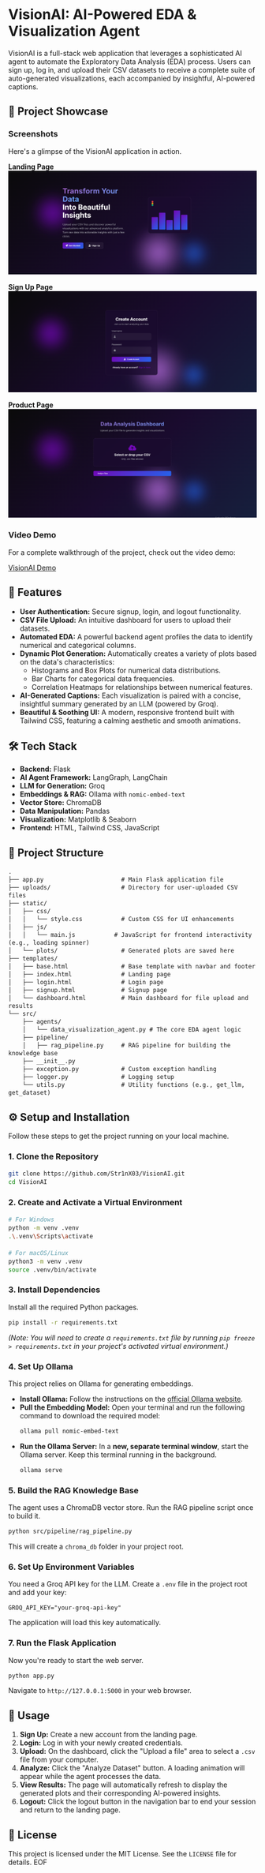 # VisionAI: AI-Powered EDA & Visualization Agent

VisionAI is a full-stack web application that leverages a sophisticated AI agent to automate the Exploratory Data Analysis (EDA) process. Users can sign up, log in, and upload their CSV datasets to receive a complete suite of auto-generated visualizations, each accompanied by insightful, AI-powered captions.

## 📸 Project Showcase

### Screenshots

Here's a glimpse of the VisionAI application in action.

**Landing Page**
![Landing Page](./website/landing_page.PNG)

**Sign Up Page**
![Sign Up](./website/sign_up_page.PNG)

**Product Page**
![Product](./website/product_page.PNG)

### Video Demo

For a complete walkthrough of the project, check out the video demo:

[VisionAI Demo](./website/product_video.mp4)


## 🌟 Features

* **User Authentication:** Secure signup, login, and logout functionality.
* **CSV File Upload:** An intuitive dashboard for users to upload their datasets.
* **Automated EDA:** A powerful backend agent profiles the data to identify numerical and categorical columns.
* **Dynamic Plot Generation:** Automatically creates a variety of plots based on the data's characteristics:
  * Histograms and Box Plots for numerical data distributions.
  * Bar Charts for categorical data frequencies.
  * Correlation Heatmaps for relationships between numerical features.
* **AI-Generated Captions:** Each visualization is paired with a concise, insightful summary generated by an LLM (powered by Groq).
* **Beautiful & Soothing UI:** A modern, responsive frontend built with Tailwind CSS, featuring a calming aesthetic and smooth animations.

## 🛠️ Tech Stack

* **Backend:** Flask
* **AI Agent Framework:** LangGraph, LangChain
* **LLM for Generation:** Groq
* **Embeddings & RAG:** Ollama with `nomic-embed-text`
* **Vector Store:** ChromaDB
* **Data Manipulation:** Pandas
* **Visualization:** Matplotlib & Seaborn
* **Frontend:** HTML, Tailwind CSS, JavaScript

## 📂 Project Structure

```
.
├── app.py                      # Main Flask application file
├── uploads/                    # Directory for user-uploaded CSV files
├── static/
│   ├── css/
│   │   └── style.css           # Custom CSS for UI enhancements
│   ├── js/
│   │   └── main.js           # JavaScript for frontend interactivity (e.g., loading spinner)
│   └── plots/                  # Generated plots are saved here
├── templates/
│   ├── base.html               # Base template with navbar and footer
│   ├── index.html              # Landing page
│   ├── login.html              # Login page
│   ├── signup.html             # Signup page
│   └── dashboard.html          # Main dashboard for file upload and results
└── src/
    ├── agents/
    │   └── data_visualization_agent.py # The core EDA agent logic
    ├── pipeline/
    │   ├── rag_pipeline.py     # RAG pipeline for building the knowledge base
    ├── __init__.py
    ├── exception.py            # Custom exception handling
    ├── logger.py               # Logging setup
    └── utils.py                # Utility functions (e.g., get_llm, get_dataset)
```

## ⚙️ Setup and Installation

Follow these steps to get the project running on your local machine.

### 1. Clone the Repository

```bash
git clone https://github.com/Str1nX03/VisionAI.git
cd VisionAI
```

### 2. Create and Activate a Virtual Environment

```bash
# For Windows
python -m venv .venv
.\.venv\Scripts\activate

# For macOS/Linux
python3 -m venv .venv
source .venv/bin/activate
```

### 3. Install Dependencies

Install all the required Python packages.

```bash
pip install -r requirements.txt
```

*(Note: You will need to create a `requirements.txt` file by running `pip freeze > requirements.txt` in your project's activated virtual environment.)*

### 4. Set Up Ollama

This project relies on Ollama for generating embeddings.

* **Install Ollama:** Follow the instructions on the [official Ollama website](https://ollama.com/).
* **Pull the Embedding Model:** Open your terminal and run the following command to download the required model:
  ```bash
  ollama pull nomic-embed-text
  ```
* **Run the Ollama Server:** In a **new, separate terminal window**, start the Ollama server. Keep this terminal running in the background.
  ```bash
  ollama serve
  ```

### 5. Build the RAG Knowledge Base

The agent uses a ChromaDB vector store. Run the RAG pipeline script once to build it.

```bash
python src/pipeline/rag_pipeline.py
```

This will create a `chroma_db` folder in your project root.

### 6. Set Up Environment Variables

You need a Groq API key for the LLM. Create a `.env` file in the project root and add your key:

```
GROQ_API_KEY="your-groq-api-key"
```

The application will load this key automatically.

### 7. Run the Flask Application

Now you're ready to start the web server.

```bash
python app.py
```

Navigate to `http://127.0.0.1:5000` in your web browser.

## 🚀 Usage

1. **Sign Up:** Create a new account from the landing page.
2. **Login:** Log in with your newly created credentials.
3. **Upload:** On the dashboard, click the "Upload a file" area to select a `.csv` file from your computer.
4. **Analyze:** Click the "Analyze Dataset" button. A loading animation will appear while the agent processes the data.
5. **View Results:** The page will automatically refresh to display the generated plots and their corresponding AI-powered insights.
6. **Logout:** Click the logout button in the navigation bar to end your session and return to the landing page.

## 📄 License

This project is licensed under the MIT License. See the `LICENSE` file for details.
EOF
